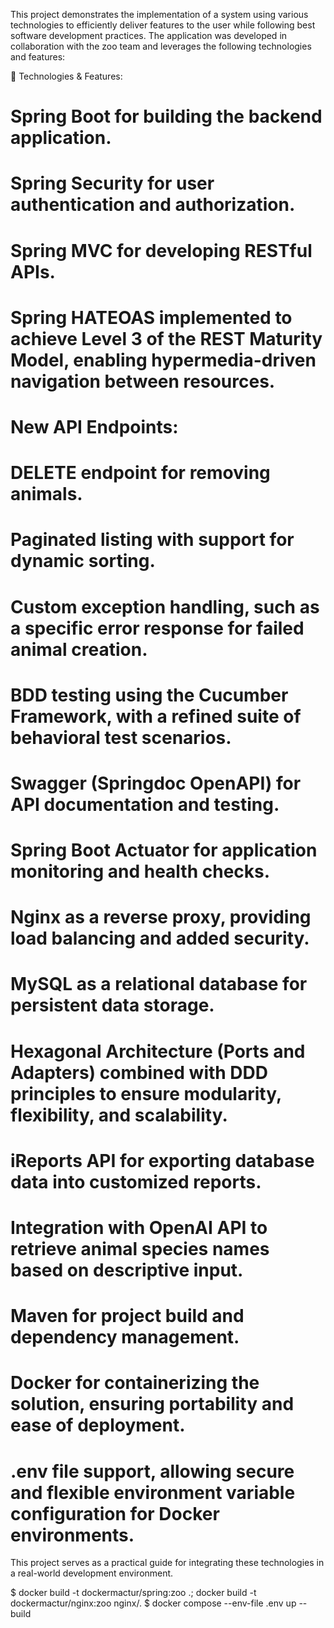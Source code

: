 This project demonstrates the implementation of a system using various technologies to efficiently deliver features to the user while following best software development practices.
The application was developed in collaboration with the zoo team and leverages the following technologies and features:

🚀 Technologies & Features:

# Spring Boot for building the backend application.
# Spring Security for user authentication and authorization.
# Spring MVC for developing RESTful APIs.
# Spring HATEOAS implemented to achieve Level 3 of the REST Maturity Model, enabling hypermedia-driven navigation between resources.

# New API Endpoints:
# DELETE endpoint for removing animals.
# Paginated listing with support for dynamic sorting.
# Custom exception handling, such as a specific error response for failed animal creation.

# BDD testing using the Cucumber Framework, with a refined suite of behavioral test scenarios.
# Swagger (Springdoc OpenAPI) for API documentation and testing.
# Spring Boot Actuator for application monitoring and health checks.
# Nginx as a reverse proxy, providing load balancing and added security.
# MySQL as a relational database for persistent data storage.
# Hexagonal Architecture (Ports and Adapters) combined with DDD principles to ensure modularity, flexibility, and scalability.
# iReports API for exporting database data into customized reports.
# Integration with OpenAI API to retrieve animal species names based on descriptive input.
# Maven for project build and dependency management.
# Docker for containerizing the solution, ensuring portability and ease of deployment.
# .env file support, allowing secure and flexible environment variable configuration for Docker environments.

This project serves as a practical guide for integrating these technologies in a real-world development environment.

$ docker build -t dockermactur/spring:zoo .; docker build -t dockermactur/nginx:zoo nginx/.
$ docker compose --env-file .env up --build
